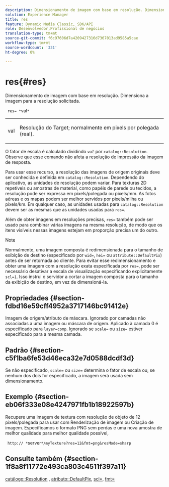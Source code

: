 ```yaml
---
description: Dimensionamento de imagem com base em resolução. Dimensiona a imagem para a resolução solicitada.
solution: Experience Manager
title: res
feature: Dynamic Media Classic, SDK/API
role: Desenvolvedor,Profissional de negócios
translation-type: tm+mt
source-git-commit: f6c97606d7a4209427316d7367013ad9585a5cae
workflow-type: tm+mt
source-wordcount: '331'
ht-degree: 0%

---
```



# res{#res}

Dimensionamento de imagem com base em resolução. Dimensiona a imagem para a resolução solicitada.

` res= *`val`*`

<table id="simpletable_E69F3709266749C4A165C90FF18FF5AA"> 
 <tr class="strow"> 
  <td class="stentry"> <p> <span class="varname"> val  </span> </p> </td> 
  <td class="stentry"> <p>Resolução do Target; normalmente em pixels por polegada (real). </p> </td> 
 </tr> 
</table>

O fator de escala é calculado dividindo *`val`* por `catalog::Resolution`. Observe que esse comando não afeta a resolução de impressão da imagem de resposta.

Para usar esse recurso, a resolução das imagens de origem originais deve ser conhecida e definida em `catalog::Resolution`. Dependendo do aplicativo, as unidades de resolução podem variar. Para texturas 2D repetíveis ou amostras de material, como papéis de parede ou tecidos, a resolução pode ser expressa em pixels/polegada ou pixels/mm. As fotos aéreas e os mapas podem ser melhor servidos por pixels/milha ou pixels/km. Em qualquer caso, as unidades usadas para `catalog::Resolution` devem ser as mesmas que as unidades usadas para `res=`.

Além de obter imagens em resoluções precisas, `res=` também pode ser usado para combinar várias imagens na mesma resolução, de modo que os itens visíveis nessas imagens estejam em proporção precisa um do outro.

>[!NOTE]
>
>Normalmente, uma imagem composta é redimensionada para o tamanho de exibição de destino (especificado por `wid=`, `hei=` ou `attribute::DefaultPix`) antes de ser retornada ao cliente. Para evitar esse redimensionamento e obter uma imagem com a resolução exata especificada por `res=`, pode ser necessário desativar a escala de visualização especificando explicitamente `scl=1`. Isso instrui o servidor a cortar a imagem composta para o tamanho da exibição de destino, em vez de dimensioná-la.

## Propriedades {#section-fdbd16e59cff4952a3717146bc91412e}

Imagem de origem/atributo de máscara. Ignorado por camadas não associadas a uma imagem ou máscara de origem. Aplicado à camada 0 é especificado para `layer=comp`. Ignorado se `scale=` ou `size=` estiver especificado para a mesma camada.

## Padrão {#section-c5f1ba6fe53d46eca32e7d0588dcdf3d}

Se não especificado, `scale=` ou `size=` determina o fator de escala ou, se nenhum dos dois for especificado, a imagem será usada sem dimensionamento.

## Exemplo {#section-eb06f333e08e4247971fb1b18922597b}

Recupere uma imagem de textura com resolução de objeto de 12 pixels/polegada para usar com Renderização de imagem ou Criação de imagem. Especificamos o formato PNG sem perdas e uma nova amostra de melhor qualidade para melhor qualidade possível,

` http:// *`server`*/myTexture?res=12&fmt=png&resMode=sharp`

## Consulte também {#section-1f8a8f11772e493ca803c4511f397a11}

[catálogo::Resolution](../../../../../is-api/image-catalog/image-serving-api-ref/c-image-catalog-reference/c-image-svg-data-reference/c-image-data-reference/r-resolution-cat.md#reference-de489f5f36b64bd0831749546f8728e1) ,  [atributo::DefaultPix](../../../../../is-api/image-catalog/image-serving-api-ref/c-image-catalog-reference/c-attributes-reference/r-defaultpix.md#reference-996b2c22b30f4fd9b970c84063306df1),  [scl=](../../../../../is-api/http-ref/image-serving-api-ref/c-http-protocol-reference/c-command-reference/r-scl.md#reference-b2a74e493d0d407e98fe350551ba3fcc),  [fmt=](../../../../../is-api/http-ref/image-serving-api-ref/c-http-protocol-reference/c-command-reference/r-is-http-fmt.md#reference-cdf10043423b45ba9fe15157fb3ae37a)
